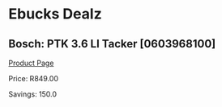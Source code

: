 
# Ebucks Dealz
## Bosch: PTK 3.6 LI Tacker [0603968100]
[Product Page](https://www.ebucks.com/web/shop/productSelected.do?prodId=373628038&catId=717324798)

Price: R849.00

Savings: 150.0


	